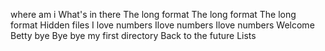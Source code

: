 where am i
What's in there
The long format
The long format
The long format
Hidden files
I love numbers
Ilove numbers
Ilove numbers
Welcome
Betty
bye
Bye bye my first directory
Back to the future
Lists
